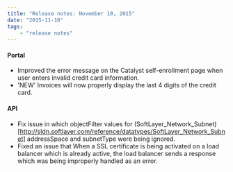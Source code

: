 ```yaml
---
title: "Release notes: November 10, 2015"
date: "2015-11-10"
tags:
    - "release notes"
---
```



#### Portal
+ Improved the error message on the Catalyst self-enrollment page when user enters invalid credit card information.
+ 'NEW' Invoices will now properly display the last 4 digits of the credit card.


#### API 
+ Fix issue in which objectFilter values for (SoftLayer_Network_Subnet)[http://sldn.softlayer.com/reference/datatypes/SoftLayer_Network_Subnet] addressSpace and subnetType were being ignored.
+ Fixed an issue that When a SSL certificate is being activated on a load balancer which is already active, the load balancer sends a response which was being improperly handled as an error.